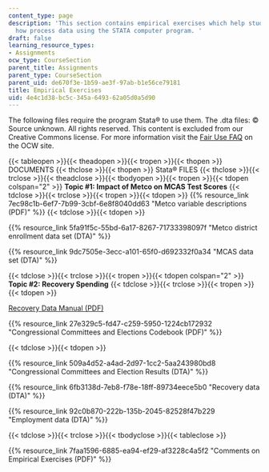 ```yaml
---
content_type: page
description: 'This section contains empirical exercises which help students learn
  how process data using the STATA computer program. '
draft: false
learning_resource_types:
- Assignments
ocw_type: CourseSection
parent_title: Assignments
parent_type: CourseSection
parent_uid: de670f3e-1b59-ae3f-97ab-b1e56ce79181
title: Empirical Exercises
uid: 4e4c1d38-bc5c-345a-6493-62a05d0a5d90
---
```

The following files require the program Stata® to use them. The .dta files: © Source unknown. All rights reserved. This content is excluded from our Creative Commons license. For more information visit the [Fair Use FAQ](https://mitocw.zendesk.com/hc/en-us/articles/4414756000539-What-is-the-Code-of-Best-Practices-in-Fair-Use-for-OpenCourseWare-) on the OCW site. 

{{< tableopen >}}{{< theadopen >}}{{< tropen >}}{{< thopen >}}
DOCUMENTS
{{< thclose >}}{{< thopen >}}
Stata® FILES
{{< thclose >}}{{< trclose >}}{{< theadclose >}}{{< tbodyopen >}}{{< tropen >}}{{< tdopen colspan="2" >}}
**Topic #1: Impact of Metco on MCAS Test Scores**
{{< tdclose >}}{{< trclose >}}{{< tropen >}}{{< tdopen >}}
{{% resource_link 7ec98c1b-6ef7-7b99-3cbf-6e8f8040dd63 "Metco variable descriptions (PDF)" %}}
{{< tdclose >}}{{< tdopen >}}

{{% resource_link 5fa91f5c-55bd-6a17-8267-71733398097f "Metco district enrollment data set (DTA)" %}}

{{% resource_link 9dc7505e-3ecc-a101-65f0-d692332f0a34 "MCAS data set (DTA)" %}}

{{< tdclose >}}{{< trclose >}}{{< tropen >}}{{< tdopen colspan="2" >}}
**Topic #2: Recovery Spending**
{{< tdclose >}}{{< trclose >}}{{< tropen >}}{{< tdopen >}}

[Recovery Data Manual (PDF)](https://www.runtime.org/howto_datarecovery.pdf)

{{% resource_link 27e329c5-fd47-c259-5950-1224cb172932 "Congressional Committees and Elections Codebook (PDF)" %}}

{{< tdclose >}}{{< tdopen >}}

{{% resource_link 509a4d52-a4ad-2d97-1cc2-5aa243980bd8 "Congressional Committees and Election Results (DTA)" %}}

{{% resource_link 6fb3138d-7eb8-f78e-18ff-89734eece5b0 "Recovery data (DTA)" %}}

{{% resource_link 92c0b870-222b-135b-2045-82528f47b229 "Employment data (DTA)" %}}

{{< tdclose >}}{{< trclose >}}{{< tbodyclose >}}{{< tableclose >}}

{{% resource_link 7faa1596-6885-ea94-ef29-af3228c4a5f2 "Comments on Empirical Exercises (PDF)" %}}